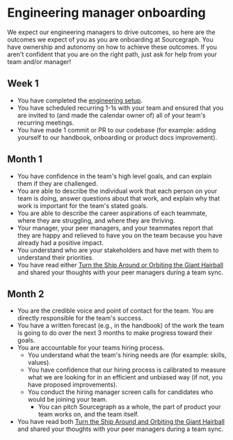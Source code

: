 # Engineering manager onboarding

We expect our engineering managers to drive outcomes, so here are the outcomes we expect of you as you are onboarding at Sourcegraph. You have ownership and autonomy on how to achieve these outcomes. If you aren't confident that you are on the right path, just ask for help from your team and/or manager!

## Week 1

- You have completed the [engineering setup](index.md#getting-set-up).
- You have scheduled recurring 1-1s with your team and ensured that you are invited to (and made the calendar owner of) all of your team's recurring meetings.
- You have made 1 commit or PR to our codebase (for example: adding yourself to our handbook, onboarding or product docs improvement).

## Month 1

- You have confidence in the team's high level goals, and can explain them if they are challenged.
- You are able to describe the individual work that each person on your team is doing, answer questions about that work, and explain why that work is important for the team's stated goals.
- You are able to describe the career aspirations of each teammate, where they are struggling, and where they are thriving.
- Your manager, your peer managers, and your teammates report that they are happy and relieved to have you on the team because you have already had a positive impact.
- You understand who are your stakeholders and have met with them to understand their priorities.
- You have read either [Turn the Ship Around or Orbiting the Giant Hairball](../leadership/index.md#book-recommendations) and shared your thoughts with your peer managers during a team sync.

## Month 2

- You are the credible voice and point of contact for the team. You are directly responsible for the team's success.
- You have a written forecast (e.g., in the handbook) of the work the team is going to do over the next 3 months to make progress toward their goals.
- You are accountable for your teams hiring process.
  - You understand what the team's hiring needs are (for example: skills, values).
  - You have confidence that our hiring process is calibrated to measure what we are looking for in an efficient and unbiased way (if not, you have proposed improvements).
  - You conduct the hiring manager screen calls for candidates who would be joining your team.
    - You can pitch Sourcegraph as a whole, the part of product your team works on, and the team itself.
- You have read both [Turn the Ship Around and Orbiting the Giant Hairball](../leadership/index.md#book-recommendations) and shared your thoughts with your peer managers during a team sync.
